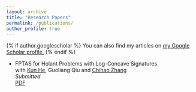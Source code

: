 ```yaml
---
layout: archive
title: "Research Papers"
permalink: /publications/
author_profile: true
---
```


{% if author.googlescholar %}
  You can also find my articles on <u><a href="{{author.googlescholar}}">my Google Scholar profile</a>.</u>
{% endif %}

* FPTAS for Holant Problems with Log-Concave Signatures<br>
  with [Kun He](https://hekun-theory.com/), Guoliang Qiu and [Chihao Zhang](http://chihaozhang.com/)<br>
  *Submitted* <br>
  [PDF](../files/publications/holant.pdf)